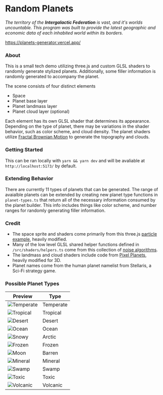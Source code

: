 # Random Planets

*The territory of the **Intergalactic Federation** is vast, and it's worlds uncountable. This program was built to provide the latest geographic and economic data of each inhabited world within its borders.*

https://planets-generator.vercel.app/

### About

This is a small tech demo utilizing three.js and custom GLSL shaders to randomly generate stylized planets. Additionally, some filler information is randomly generated to accompany the planet.

The scene consists of four distinct elements
- Space
- Planet base layer
- Planet landmass layer
- Planet cloud layer (optional)

Each element has its own GLSL shader that determines its appearance. Depending on the type of planet, there may be variations in the shader behavior, such as color scheme, and cloud density. The planet shaders utilize [Fractal Brownian Motion](https://thebookofshaders.com/13/) to generate the topography and clouds.

### Getting Started
This can be ran locally with `yarn && yarn dev` and will be avaliable at `http://localhost:5173/` by default.

### Extending Behavior
There are currently 11 types of planets that can be generated. The range of avaialble planets can be extended by creating new planet type functions in `planet-types.ts` that return all of the necessary information consumed by the planet builder. This info includes things like color scheme, and number ranges for randomly generating filler information.

### Credit
- The space sprite and shaders come primarily from this three.js [particle example](https://threejs.org/examples/?q=points#webgl_custom_attributes_points), heavily modified.
- Many of the low level GLSL shared helper functions defined in `/src/shaders/helpers.ts` come from this collection of [noise algorithms](https://gist.github.com/patriciogonzalezvivo/670c22f3966e662d2f83).
- The landmass and cloud shaders include code from [Pixel Planets](https://github.com/Timur310/PixelPlanets), heavily modified for 3D.
- Planet names come from the human planet namelist from Stellaris, a Sci-Fi strategy game.



### Possible Planet Types
| Preview     |    Type       |
|-------------|---------------|
|![Temperate](/images/temperate.png) | Temperate |
|![Tropical](/images/tropical.png) | Tropical |
|![Desert](/images/desert.png) | Desert |
|![Ocean](/images/ocean.png) | Ocean |
|![Snowy](/images/snowy.png) | Arctic |
|![Frozen](/images/frozen.png) | Frozen |
|![Moon](/images/moon.png) | Barren |
|![Mineral](/images/mineral.png) | Mineral |
|![Swamp](/images/swamp.png) | Swamp |
|![Toxic](/images/toxic.png) | Toxic |
|![Volcanic](/images/volcanic.png) | Volcanic |

